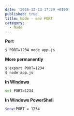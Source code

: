 ```yaml
---
date: '2016-12-13 17:29 +0100'
published: true
title: Node - env PORT
category:
  - Node
---
```

**Port**

```bash
$ PORT=1234 node app.js
```
**More permanently**

```bash
$ export PORT=1234
$ node app.js
```

**In Windows**

```bash
set PORT=1234
```

**In Windows PowerShell**

```bash
$env:PORT = 1234
```
